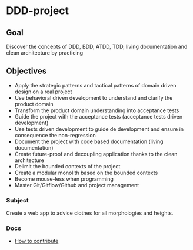 # DDD-project

## Goal 

Discover the concepts of DDD, BDD, ATDD, TDD, living documentation and clean architecture by practicing


## Objectives

- Apply the strategic patterns and tactical patterns of domain driven design on a real project
- Use behavioral driven development to understand and clarify the product domain
- Transform the product domain understanding into acceptance tests
- Guide the project with the acceptance tests (acceptance tests driven development)
- Use tests driven development to guide de development and ensure in consequence the non-regression
- Document the project with code based documentation (living documentation)
- Create future-proof and decoupling application thanks to the clean architecture
- Delimit the bounded contexts of the project
- Create a modular monolith based on the bounded contexts
- Become mouse-less when programming
- Master Git/Gitflow/Github and project management   

### Subject

Create a web app to advice clothes for all morphologies and heights.

### Docs 

- [How to contribute](docs/how_to_contribute.md)